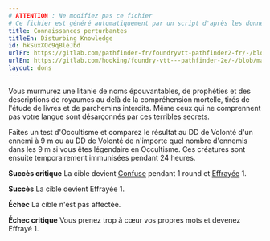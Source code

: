 ```yaml
---
# ATTENTION : Ne modifiez pas ce fichier
# Ce fichier est généré automatiquement par un script d'après les données du module Foundry VTT officiel et de sa traduction
title: Connaissances perturbantes
titleEn: Disturbing Knowledge
id: hkSuxXOc9qBleJbd
urlFr: https://gitlab.com/pathfinder-fr/foundryvtt-pathfinder2-fr/-/blob/master/data/feats/hkSuxXOc9qBleJbd.htm
urlEn: https://gitlab.com/hooking/foundry-vtt---pathfinder-2e/-/blob/master/packs/data/feats.db/disturbing-knowledge.json
layout: dons
---
```

Vous murmurez une litanie de noms épouvantables, de prophéties et des descriptions de royaumes au delà de la compréhension mortelle, tirés de l'étude de livres et de parchemins interdits. Même ceux qui ne comprennent pas votre langue sont désarçonnés par ces terribles secrets.

Faites un test d'Occultisme et comparez le résultat au DD de Volonté d'un ennemi à 9 m ou au DD de Volonté de n'importe quel nombre d'ennemis dans les 9 m si vous êtes légendaire en Occultisme. Ces créatures sont ensuite temporairement immunisées pendant 24 heures.

**Succès critique** La cible devient [Confuse](../conditions/confus.html) pendant 1 round et [Effrayée](../conditions/effrayé.html) 1.

**Succès** La cible devient Effrayée 1.

**Échec** La cible n'est pas affectée.

**Échec critique** Vous prenez trop à cœur vos propres mots et devenez Effrayé 1.
